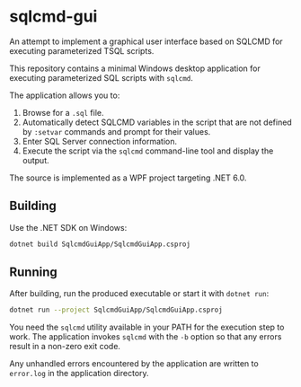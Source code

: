 # sqlcmd-gui

An attempt to implement a graphical user interface based on SQLCMD for executing parameterized TSQL scripts.

This repository contains a minimal Windows desktop application for executing parameterized SQL scripts with `sqlcmd`.

The application allows you to:

1. Browse for a `.sql` file.
2. Automatically detect SQLCMD variables in the script that are not defined by `:setvar` commands and prompt for their values.
3. Enter SQL Server connection information.
4. Execute the script via the `sqlcmd` command-line tool and display the output.

The source is implemented as a WPF project targeting .NET 6.0.

## Building

Use the .NET SDK on Windows:

```bash
dotnet build SqlcmdGuiApp/SqlcmdGuiApp.csproj
```

## Running

After building, run the produced executable or start it with `dotnet run`:

```bash
dotnet run --project SqlcmdGuiApp/SqlcmdGuiApp.csproj
```

You need the `sqlcmd` utility available in your PATH for the execution step to work.
The application invokes `sqlcmd` with the `-b` option so that any errors result
in a non-zero exit code.

Any unhandled errors encountered by the application are written to `error.log` in the application directory.
